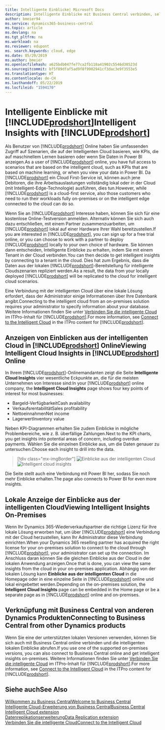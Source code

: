 ```yaml
---
title: Intelligente Einblicke| Microsoft Docs
description: Intelligente Einblicke mit Business Central verbinden, selbst über Ihre lokale Lösung.
author: bmeier94
ms.service: dynamics365-business-central
ms.topic: article
ms.devlang: na
ms.tgt_pltfrm: na
ms.workload: na
ms.reviewer: edupont
ms. search.keywords: cloud, edge
ms.date: 05/20/2019
ms.author: bmeier
ms.openlocfilehash: a625bdb047fe77ca2fb118a41902c5546d38523d
ms.sourcegitcommit: bf5f89dfaf5ad9f8f9902941cf3dac3e9f3553e5
ms.translationtype: HT
ms.contentlocale: de-CH
ms.lasthandoff: 05/22/2019
ms.locfileid: "1594170"
---
```

# <a name="intelligent-insights-with-includeprodshortincludesprodshortmd"></a><span data-ttu-id="71d1c-103">Intelligente Einblicke mit [!INCLUDE[prodshort](includes/prodshort.md)]</span><span class="sxs-lookup"><span data-stu-id="71d1c-103">Intelligent Insights with [!INCLUDE[prodshort](includes/prodshort.md)]</span></span>

<span data-ttu-id="71d1c-104">Als Benutzer von [!INCLUDE[prodshort](includes/prodshort.md)] Online haben Sie umfassenden Zugriff auf Szenarien, die auf der Intelligenten Cloud basieren, wie KPIs, die auf maschinellem Lernen basieren oder wenn Sie Daten in Power BI anzeigen.</span><span class="sxs-lookup"><span data-stu-id="71d1c-104">As a user of [!INCLUDE[prodshort](includes/prodshort.md)] online, you have full access to scenarios that are based on the intelligent cloud, such as KPIs that are based on machine learning, or when you view your data in Power BI.</span></span> <span data-ttu-id="71d1c-105">Da [!INCLUDE[prodshort](includes/prodshort.md)] ein Cloud First-Service ist, können auch jene Debitoren, die ihre Arbeitsauslastungen vollständig lokal oder in der Cloud (mit Intelligent-Edge-Technologie) ausführen, dies tun.</span><span class="sxs-lookup"><span data-stu-id="71d1c-105">However, while [!INCLUDE[prodshort](includes/prodshort.md)] is a cloud-first service, also those customers who need to run their workloads fully on-premises or on the intelligent edge connected to the cloud can do so.</span></span>  

<span data-ttu-id="71d1c-106">Wenn Sie an [!INCLUDE[prodshort](includes/prodshort.md)] Interesse haben, können Sie sich für eine kostenlose Online-Testversion anmelden.  Alternativ können Sie sich auch dazu entschließen, mit einem Partner zusammenzuarbeiten, um [!INCLUDE[prodshort](includes/prodshort.md)] lokal auf einer Hardware Ihrer Wahl bereitzustellen.</span><span class="sxs-lookup"><span data-stu-id="71d1c-106">If you are interested in [!INCLUDE[prodshort](includes/prodshort.md)], you can sign up for a free trial online, or you can choose to work with a partner to deploy [!INCLUDE[prodshort](includes/prodshort.md)] locally to your own choice of hardware.</span></span> <span data-ttu-id="71d1c-107">Sie können dann entscheiden, Intelligente Einblicke zu erhalten, indem Sie mit einem Tenant in der Cloud verbinden.</span><span class="sxs-lookup"><span data-stu-id="71d1c-107">You can then decide to get intelligent insights by connecting to a tenant in the cloud.</span></span> <span data-ttu-id="71d1c-108">Dies hat zum Ergebnis, dass die Daten aus der lokalen [!INCLUDE[prodshort](includes/prodshort.md)]-Bereitstellung für intelligente Cloudszenarien repliziert werden.</span><span class="sxs-lookup"><span data-stu-id="71d1c-108">As a result, the data from your locally deployed [!INCLUDE[prodshort](includes/prodshort.md)] will be replicated to the cloud for intelligent cloud scenarios.</span></span>  

<span data-ttu-id="71d1c-109">Eine Verbindung mit der intelligenten Cloud über eine lokale Lösung erfordert, dass der Administrator einige Informationen über Ihre Datenbank angibt.</span><span class="sxs-lookup"><span data-stu-id="71d1c-109">Connecting to the intelligent cloud from an on-premises solution requires your administrator to specify information about your database.</span></span> <span data-ttu-id="71d1c-110">Weitere Informationen finden Sie unter [Verbinden Sie die intelligente Cloud](/dynamics365/business-central/dev-itpro/administration/about-intelligent-edge) im ITPro-Inhalt für [!INCLUDE[prodshort](includes/prodshort.md)].</span><span class="sxs-lookup"><span data-stu-id="71d1c-110">For more information, see [Connect to the Intelligent Cloud](/dynamics365/business-central/dev-itpro/administration/about-intelligent-edge) in the ITPro content for [!INCLUDE[prodshort](includes/prodshort.md)].</span></span>  

## <a name="viewing-intelligent-cloud-insights-in-includeprodshortincludesprodshortmd-online"></a><span data-ttu-id="71d1c-111">Anzeigen von Einblicken aus der intelligenten Cloud in [!INCLUDE[prodshort](includes/prodshort.md)] Online</span><span class="sxs-lookup"><span data-stu-id="71d1c-111">Viewing Intelligent Cloud Insights in [!INCLUDE[prodshort](includes/prodshort.md)] Online</span></span>

<span data-ttu-id="71d1c-112">In Ihrem [!INCLUDE[prodshort](includes/prodshort.md)]-Onlinemandanten zeigt die Seite **Intelligente Cloud Insights** vier wesentliche Eckpunkte an, die für die meisten Unternehmen von Interesse sind:</span><span class="sxs-lookup"><span data-stu-id="71d1c-112">In your [!INCLUDE[prodshort](includes/prodshort.md)] online company, the **Intelligent Cloud Insights** page shows four key points of interest for most businesses:</span></span>

- <span data-ttu-id="71d1c-113">Bargeld-Verfügbarkeit</span><span class="sxs-lookup"><span data-stu-id="71d1c-113">Cash availability</span></span>
- <span data-ttu-id="71d1c-114">Verkaufsrentabilität</span><span class="sxs-lookup"><span data-stu-id="71d1c-114">Sales profitability</span></span>
- <span data-ttu-id="71d1c-115">Nettoeinnahmen</span><span class="sxs-lookup"><span data-stu-id="71d1c-115">Net income</span></span>
- <span data-ttu-id="71d1c-116">Lagerwert</span><span class="sxs-lookup"><span data-stu-id="71d1c-116">Inventory value</span></span>

<span data-ttu-id="71d1c-117">Neben KPI-Diagrammen erhalten Sie zudem Einblicke in mögliche Problembereiche, wie z. B. überfällige Zahlungen.</span><span class="sxs-lookup"><span data-stu-id="71d1c-117">Next to the KPI charts, you get insights into potential areas of concern, including overdue payments.</span></span> <span data-ttu-id="71d1c-118">Wählen Sie die einzelnen Einblicke aus, um die Daten genauer zu untersuchen.</span><span class="sxs-lookup"><span data-stu-id="71d1c-118">Choose each insight to drill into the data.</span></span>  

> [!div class="mx-imgBorder"]
> <span data-ttu-id="71d1c-119">![Einblicke aus der intelligenten Cloud](media/across-intelligent-cloud/intelligentcloudApril19.png "Zeigt die Seite „Einblicke aus der intelligenten Cloud“ in Business Central an")</span><span class="sxs-lookup"><span data-stu-id="71d1c-119">![Intelligent cloud insights](media/across-intelligent-cloud/intelligentcloudApril19.png "Shows the Intelligent Cloud Insights page in Business Central")</span></span>

<span data-ttu-id="71d1c-120">Die Seite stellt auch eine Verbindung mit Power BI her, sodass Sie noch mehr Einblicke erhalten.</span><span class="sxs-lookup"><span data-stu-id="71d1c-120">The page also connects to Power BI for even more insights.</span></span>

## <a name="viewing-intelligent-insights-on-premises"></a><span data-ttu-id="71d1c-121">Lokale Anzeige der Einblicke aus der intelligenten Cloud</span><span class="sxs-lookup"><span data-stu-id="71d1c-121">Viewing Intelligent Insights On-Premises</span></span>

<span data-ttu-id="71d1c-122">Wenn Ihr Dynamics 365-Wiederverkaufspartner die richtige Lizenz für Ihre lokale Lösung erworben hat, um über [!INCLUDE[prodshort](includes/prodshort.md)] eine Verbindung mit der Cloud herzustellen, kann Ihr Administrator diese Verbindung einrichten.</span><span class="sxs-lookup"><span data-stu-id="71d1c-122">When your Dynamics 365 reselling partner has acquired the right license for your on-premises solution to connect to the cloud through [!INCLUDE[prodshort](includes/prodshort.md)], your administrator can set up the connection.</span></span> <span data-ttu-id="71d1c-123">Im Anschluss daran können Sie die gleichen Einblicke aus der Cloud in der lokalen Anwendung anzeigen.</span><span class="sxs-lookup"><span data-stu-id="71d1c-123">Once that is done, you can view the same insights from the cloud in your on-premises application.</span></span> <span data-ttu-id="71d1c-124">Abhängig von der lokalen Lösung kann **Einblicke aus der intelligenten Cloud** in die Homepage oder in eine einzelne Seite in [!INCLUDE[prodshort](includes/prodshort.md)] online und lokal eingebettet werden.</span><span class="sxs-lookup"><span data-stu-id="71d1c-124">Depending on the on-premises solution, the **Intelligent Cloud Insights** page can be embedded in the Home page or be a separate page as in [!INCLUDE[prodshort](includes/prodshort.md)] online and on-premises.</span></span>  

## <a name="connecting-to-business-central-from-other-dynamics-products"></a><span data-ttu-id="71d1c-125">Verknüpfung mit Business Central von anderen Dynamics Produkten</span><span class="sxs-lookup"><span data-stu-id="71d1c-125">Connecting to Business Central from other Dynamics products</span></span>

<span data-ttu-id="71d1c-126">Wenn Sie eine der unterstützten lokalen Versionen verwenden, können Sie sich auch mit Business Central online verbinden und die intelligenten lokalen Einblicke abrufen.</span><span class="sxs-lookup"><span data-stu-id="71d1c-126">If you use one of the supported on-premises versions, you can also connect to Business Central online and get intelligent insights on-premises.</span></span> <span data-ttu-id="71d1c-127">Weitere Informationen finden Sie unter [Verbinden Sie die intelligente Cloud](/dynamics365/business-central/dev-itpro/administration/about-intelligent-edge) im ITPro-Inhalt für [!INCLUDE[prodshort](includes/prodshort.md)].</span><span class="sxs-lookup"><span data-stu-id="71d1c-127">For more information, see [Connect to the Intelligent Cloud](/dynamics365/business-central/dev-itpro/administration/about-intelligent-edge) in the ITPro content for [!INCLUDE[prodshort](includes/prodshort.md)].</span></span>  

## <a name="see-also"></a><span data-ttu-id="71d1c-128">Siehe auch</span><span class="sxs-lookup"><span data-stu-id="71d1c-128">See Also</span></span>

[<span data-ttu-id="71d1c-129">Willkommen zu Business Central</span><span class="sxs-lookup"><span data-stu-id="71d1c-129">Welcome to Business Central</span></span>](index.md)  
[<span data-ttu-id="71d1c-130">Intelligente Cloud-Erweiterung von Business Central</span><span class="sxs-lookup"><span data-stu-id="71d1c-130">Business Central Intelligent Cloud extension</span></span>](ui-extensions-intelligent-cloud.md)  
[<span data-ttu-id="71d1c-131">Datenreplikationserweiterung</span><span class="sxs-lookup"><span data-stu-id="71d1c-131">Data Replication extension</span></span>](ui-extensions-data-replication.md)  
[<span data-ttu-id="71d1c-132">Verbinden Sie die intelligente Cloud</span><span class="sxs-lookup"><span data-stu-id="71d1c-132">Connect to the Intelligent Cloud</span></span>](/dynamics365/business-central/dev-itpro/administration/about-intelligent-edge)  
